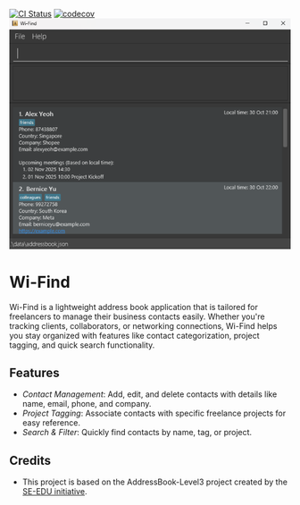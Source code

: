 [![CI Status](https://github.com/AY2526S1-CS2103T-T15-4/tp/workflows/Java%20CI/badge.svg)](https://github.com/AY2526S1-CS2103T-T15-4/tp/actions)
[![codecov](https://codecov.io/gh/AY2526S1-CS2103T-T15-4/tp/graph/badge.svg?token=S6XGAOPS2T)](https://codecov.io/gh/AY2526S1-CS2103T-T15-4/tp)
![Ui](docs/images/Ui.png)

# Wi-Find
Wi-Find is a lightweight address book application that is tailored for freelancers to manage their business contacts
easily.  Whether you're tracking clients, collaborators, or networking connections, Wi-Find helps you stay organized
with features like contact categorization, project tagging, and quick search functionality.

## Features
- *Contact Management*: Add, edit, and delete contacts with details like name, email, phone, and company.
- *Project Tagging*: Associate contacts with specific freelance projects for easy reference.
- *Search & Filter*: Quickly find contacts by name, tag, or project.

## Credits
- This project is based on the AddressBook-Level3 project created by the [SE-EDU initiative](https://se-education.org).



